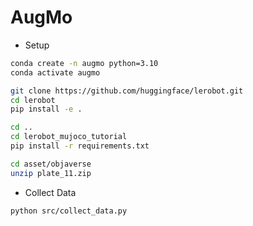 # AugMo

- Setup
```bash
conda create -n augmo python=3.10
conda activate augmo

git clone https://github.com/huggingface/lerobot.git
cd lerobot
pip install -e .

cd ..
cd lerobot_mujoco_tutorial
pip install -r requirements.txt

cd asset/objaverse
unzip plate_11.zip
```

- Collect Data
```bash
python src/collect_data.py
```

